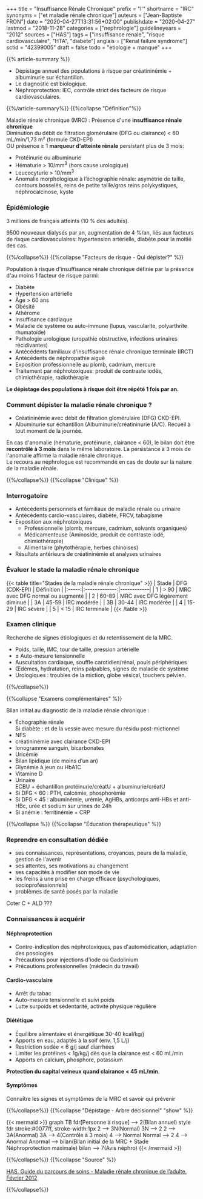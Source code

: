 +++
title = "Insuffisance Rénale Chronique"
prefix = "l'"
shortname = "IRC"
synonyms = ["et maladie rénale chronique"]
auteurs = ["Jean-Baptiste FRON"]
date = "2020-04-27T13:31:56+02:00"
publishdate = "2020-04-27"
lastmod = "2018-11-28"
categories = ["nephrologie"]
guidelineyears = "2012"
sources = ["HAS"]
tags = ["insuffisance renale", "risque cardiovasculaire", "HTA", "diabete"]
anglais = ["Renal failure syndrome"]
sctid = "42399005"
draft = false
todo = "etiologie + manque"
+++

{{% article-summary %}}

- Dépistage annuel des populations à risque par créatininémie + albuminurie sur échantillon.
- Le diagnostic est biologique.
- Néphroprotection: IEC, contrôle strict des facteurs de risque cardiovasculaires.

{{%/article-summary%}}
{{%collapse "Définition"%}}

Maladie rénale chronique (MRC)
: Présence d'une **insuffisance rénale chronique**  
Diminution du débit de filtration glomérulaire (DFG ou clairance) < 60 mL/min/1,73 m² (formule CKD-EPI)  
OU présence ≥ 1 **marqueur d'atteinte rénale** persistant plus de 3 mois:

- Protéinurie ou albuminurie
- Hématurie > 10/mm<sup>3</sup> (hors cause urologique)
- Leucocyturie > 10/mm<sup>3</sup>
- Anomalie morphologique à l’échographie rénale: asymétrie de taille, contours bosselés, reins de petite taille/gros reins polykystiques, néphrocalcinose, kyste

### Épidémiologie

3 millions de français atteints (10 % des adultes).

9500 nouveaux dialysés par an, augmentation de 4 %/an, liés aux facteurs de risque cardiovasculaires: hypertension artérielle, diabète pour la moitié des cas.

{{%/collapse%}}
{{%collapse "Facteurs de risque - Qui dépister?" %}}

Population à risque d'insuffisance rénale chronique définie par la présence d'au moins 1 facteur de risque parmi:

- Diabète
- Hypertension artérielle
- Âge > 60 ans
- Obésité
- Athérome
- Insuffisance cardiaque
- Maladie de système ou auto-immune (lupus, vascularite, polyarthrite rhumatoïde)
- Pathologie urologique (uropathie obstructive, infections urinaires récidivantes)
- Antécédents familiaux d'insuffisance rénale chronique terminale (IRCT)
- Antécédents de néphropathie aiguë
- Exposition professionnelle au plomb, cadmium, mercure
- Traitement par néphrotoxiques: produit de contraste iodés, chimiothérapie, radiothérapie

**Le dépistage des populations à risque doit être répété 1 fois par an.**  

### Comment dépister la maladie rénale chronique ?

- Créatininémie avec débit de filtration glomérulaire (DFG) CKD-EPI.
- Albuminurie sur échantillon (Albuminurie/créatininurie (A/C). Recueil à tout moment de la journée.

En cas d'anomalie (hématurie, protéinurie, clairance < 60), le bilan doit être **recontrôlé à 3 mois** dans le même laboratoire. La persistance à 3 mois de l'anomalie affirme la maladie rénale chronique.  
Le recours au néphrologue est recommandé en cas de doute sur la nature de la maladie rénale.

{{%/collapse%}}
{{%collapse "Clinique" %}}

### Interrogatoire

- Antécédents personnels et familiaux de maladie rénale ou urinaire
- Antécédents cardio-vasculaires, diabète, FRCV, tabagisme
- Exposition aux néphrotoxiques
  - Professionnelle (plomb, mercure, cadmium, solvants organiques)
  - Médicamenteuse (Aminoside, produit de contraste iodé, chimiothérapie)
  - Alimentaire (phytothérapie, herbes chinoises)
- Résultats antérieurs de créatininémie et analyses urinaires

### Évaluer le stade la maladie rénale chronique

{{< table title="Stades de la maladie rénale chronique" >}}
| Stade | DFG (CDK-EPI) | Définition |
|:-----:|:-------------:|------------|
| 1     | &gt; 90       | MRC avec DFG normal ou augmenté |
| 2     | 60-89         | MRC avec DFG légèrement diminué |
| 3A    | 45-59         | IRC modérée |
| 3B    | 30-44         | IRC modérée |
| 4     | 15-29         | IRC sévère  |
| 5     | < 15          | IRC terminale |
{{< /table >}}

### Examen clinique

Recherche de signes étiologiques et du retentissement de la MRC.

- Poids, taille, IMC, tour de taille, pression artérielle
- ± Auto-mesure tensionnelle
- Auscultation cardiaque, souffle carotidien/rénal, pouls périphériques
- Œdèmes, hydratation, reins palpables, signes de maladie de système
- Urologiques : troubles de la miction, globe vésical, touchers pelvien.

{{%/collapse%}}

{{%collapse "Examens complémentaires" %}}

Bilan initial au diagnostic de la maladie rénale chronique :

- Échographie rénale  
Si diabète : et de la vessie avec mesure du résidu post-mictionnel
- NFS
- créatininémie avec clairance CKD-EPI
- Ionogramme sanguin, bicarbonates
- Uricémie
- Bilan lipidique (de moins d’un an)
- Glycémie à jeun ou HbA1C
- Vitamine D
- Urinaire  
ECBU + échantillon protéinurie/créatU + albuminurie/créatU
- Si DFG < 60 : PTH, calcémie, phosphorémie
- Si DFG < 45 : albuminémie, urémie, AgHBs, anticorps anti-HBs et anti-HBc, urée et sodium sur urines de 24h
- Si anémie : ferritinémie + CRP

{{%/collapse %}}
{{%collapse "Éducation thérapeutique" %}}

### Reprendre en consultation dédiée

- ses connaissances, représentations, croyances, peurs de la maladie, gestion de l'avenir
- ses attentes, ses motivations au changement
- ses capacités à modifier son mode de vie
- les freins à une prise en charge efficace (psychologiques, socioprofessionnels)
- problèmes de santé posés par la maladie

Coter C + ALD ???

### Connaissances à acquérir

#### Néphroprotection

- Contre-indication des néphrotoxiques, pas d'automédication, adaptation des posologies
- Précautions pour injections d'iode ou Gadolinium
- Précautions professionnelles (médecin du travail)

#### Cardio-vasculaire

- Arrêt du tabac
- Auto-mesure tensionnelle et suivi poids
- Lutte surpoids et sédentarité, activité physique régulière

#### Diététique

- Équilibre alimentaire et énergétique 30-40 kcal/kg/j
- Apports en eau, adaptés à la soif (env. 1,5 L/j)
- Restriction sodée < 6 g/j sauf diarrhées
- Limiter les protéines < 1g/kg/j dès que la clairance est < 60 mL/min
- Apports en calcium, phosphore, potassium

**Protection du capital veineux quand clairance < 45 mL/min**.

#### Symptômes

Connaître les signes et symptômes de la MRC et savoir qui prévenir

{{%/collapse%}}
{{%collapse "Dépistage - Arbre décisionnel" "show" %}}

{{< mermaid >}}
graph TB
fdr[Personne à risque] --> 2(Bilan annuel)
style fdr stroke:#0077ff, stroke-width:1px
2 --> 3N(Normal)
  3N --> 2
2 --> 3A(Anormal)
3A --> 4(Contrôle à 3 mois)
4 --> Normal
  Normal --> 2
4 --> Anormal
Anormal --> bilan(Bilan initial de la MRC + Stade <br> Néphroprotection maximale)
bilan --> 7(Avis néphro)
{{< /mermaid >}}

{{%/collapse%}}
{{%collapse "Source" %}}

[HAS. Guide du parcours de soins - Maladie rénale chronique de l’adulte. Février 2012](
//www.has-sante.fr/upload/docs/application/pdf/2012-04/guide_parcours_de_soins_mrc_web.pdf)

{{%/collapse%}}
